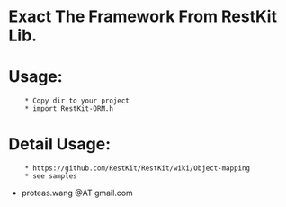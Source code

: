 # Exact The Framework From RestKit Lib.
# Usage:
        * Copy dir to your project
        * import RestKit-ORM.h
# Detail Usage: 
        * https://github.com/RestKit/RestKit/wiki/Object-mapping
        * see samples
* proteas.wang @AT gmail.com
